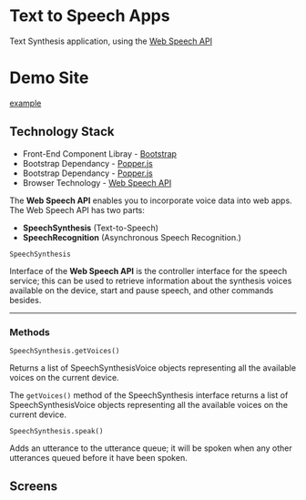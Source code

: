 # Text to Speech Apps

Text Synthesis application, using the [Web Speech API](https://developer.mozilla.org/en-US/docs/Web/API/Web_Speech_API)

# Demo Site 
[example]()

## Technology Stack
*  Front-End Component Libray - [Bootstrap](https://getbootstrap.com/)
*  Bootstrap Dependancy - [Popper.js](https://popper.js.org/)
*  Bootstrap Dependancy - [Popper.js](https://jquery.com/)
*  Browser Technology - [Web Speech API](https://developer.mozilla.org/en-US/docs/Web/API/Web_Speech_API)

The **Web Speech API** enables you to incorporate voice data into web apps. The Web Speech API has two parts: 
* **SpeechSynthesis** (Text-to-Speech)
* **SpeechRecognition** (Asynchronous Speech Recognition.)

`SpeechSynthesis`

Interface of the **Web Speech API** is the controller interface for the speech service; this can be used to retrieve information about the synthesis voices available on the device, start and pause speech, and other commands besides.

---

### Methods
`SpeechSynthesis.getVoices()`

Returns a list of SpeechSynthesisVoice objects representing all the available voices on the current device.

The `getVoices()` method of the SpeechSynthesis interface returns a list of SpeechSynthesisVoice objects representing all the available voices on the current device.


`SpeechSynthesis.speak()`

Adds an utterance to the utterance queue; it will be spoken when any other utterances queued before it have been spoken.

## Screens

